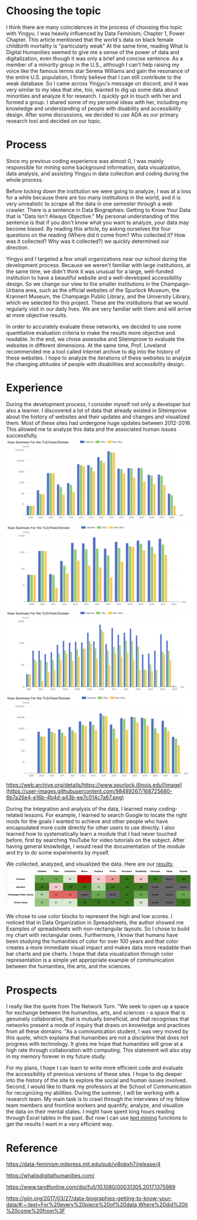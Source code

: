 # Choosing the topic
I think there are many coincidences in the process of choosing this topic with Yingyu. I was heavily influenced by Data Feminism; Chapter 1, Power Chapter. This article mentioned that the world's data on black female childbirth mortality is "particularly weak" At the same time, reading What Is Digital Humanities seemed to give me a sense of the power of data and digitalization, even though it was only a brief and concise sentence. As a member of a minority group in the U.S., although I can't help raising my voice like the famous tennis star Serena Williams and gain the resonance of the entire U.S. population, I firmly believe that I can still contribute to the weak database.
So I came across Yingyu's message on discord, and it was very similar to my idea that she, too, wanted to dig up some data about minorities and analyze it for research. I quickly got in touch with her and formed a group. I shared some of my personal ideas with her, including my knowledge and understanding of people with disability and accessibility design. After some discussions, we decided to use ADA as our primary research tool and decided on our topic.

# Process
Since my previous coding experience was almost 0, I was mainly responsible for mining some background information, data visualization, data analysis, and assisting Yingyu in data collection and coding during the whole process.

Before locking down the institution we were going to analyze, I was at a loss for a while because there are too many institutions in the world, and it is very unrealistic to scrape all the data in one semester through a web crawler. There is a sentence in Data Biographies: Getting to Know Your Data that is "Data Isn't Always Objective." My personal understanding of this sentence is that if you don't know what you want to analyze, your data may become biased. By reading this article, by asking ourselves the four questions on the reading (Where did it come from? Who collected it? How was it collected? Why was it collected?) we quickly determined our direction.

Yingyu and I targeted a few small organizations near our school during the development process. Because we weren't familiar with large institutions, at the same time, we didn't think it was unusual for a large, well-funded institution to have a beautiful website and a well-developed accessibility design. So we change our view to the smaller institutions in the Champaign-Urbana area, such as the official websites of the Spurlock Museum, the Krannert Museum, the Champaign Public Library, and the University Library, which we selected for this project. These are the institutions that we would regularly visit in our daily lives. We are very familiar with them and will arrive at more objective results.

In order to accurately evaluate these networks, we decided to use some quantitative evaluation criteria to make the results more objective and readable. In the end, we chose assessibe and Siteimprove to evaluate the websites in different dimensions. At the same time, Prof. Loveland recommended me a tool called internet archive to dig into the history of these websites. I hope to analyze the iterations of these websites to analyze the changing attitudes of people with disabilities and accessibility design.

# Experience
During the development process, I consider myself not only a developer but also a learner. I discovered a lot of data that already existed in Siteimprove about the history of websites and their updates and changes and visualized them. Most of these sites had undergone huge updates between 2012-2016. This allowed me to analyze this data and the associated human issues successfully.
![image1](/images/1.png)![image2](/images/2.png)![image3](/images/3.png)![image4](/images/4.png)
https://web.archive.org/details/https://www.spurlock.illinois.edu![image](https://user-images.githubusercontent.com/98499267/168725680-6b7a26e4-e16b-4b4d-a43b-ee7c014c7a67.png)

During the integration and analysis of the data, I learned many coding-related lessons. For example, I learned to search Google to locate the right mods for the goals I wanted to achieve and other people who have encapsulated more code directly for other users to use directly. I also learned how to systematically learn a module that I had never touched before, first by searching YouTube for video tutorials on the subject. After having general knowledge, I would read the documentation of the module and try to do some experiments by myself.

We collected, analyzed, and visualized the data. Here are our [results](https://docs.google.com/presentation/d/1mE48Q-BETsKJWYIWK5S-gg2JsSemgEmD6CEuqSaWhb4/edit#slide=id.g1240c5d00c0_0_3). 
![image5](/images/5.png)
 
We chose to use color blocks to represent the high and low scores. I noticed that in Data Organization in Spreadsheets, the author showed me Examples of spreadsheets with non-rectangular layouts. So I chose to build my chart with rectangular ones. Furthermore, I know that humans have been studying the humanities of color for over 100 years and that color creates a more immediate visual impact and makes data more readable than bar charts and pie charts. I hope that data visualization through color representation is a simple yet appropriate example of communication between the humanities, the arts, and the sciences. 
# Prospects
I really like the quote from The Network Turn. "We seek to open up a space for exchange between the humanities, arts, and sciences - a space that is genuinely collaborative, that is mutually beneficial, and that recognises that networks present a mode of inquiry that draws on knowledge and practices from all these domains. "As a communication student, I was very moved by this quote, which explains that humanities are not a discipline that does not progress with technology. It gives me hope that humanities will grow at a high rate through collaboration with computing. This statement will also stay in my memory forever in my future study.

For my plans, I hope I can learn to write more efficient code and evaluate the accessibility of previous versions of these sites. I hope to dig deeper into the history of the site to explore the social and human issues involved. Second, I would like to thank my professors at the School of Communication for recognizing my abilities. During the summer, I will be working with a research team. My main task is to crawl through the interviews of my fellow team members and frontline workers and quantify, analyze, and visualize the data on their mental states. I might have spent long hours reading through Excel tables in the past. But now I can use [text mining](https://github.com/CathyZhang1009/IS310_assignment/blob/main/text_mining.ipynb) functions to get the results I want in a very efficient way.


# Reference
https://data-feminism.mitpress.mit.edu/pub/vi8obxh7/release/4

https://whatisdigitalhumanities.com/

https://www.tandfonline.com/doi/full/10.1080/00031305.2017.1375989

https://gijn.org/2017/03/27/data-biographies-getting-to-know-your-data/#:~:text=For%20every%20piece%20of%20data,Where%20did%20it%20come%20from%3F


